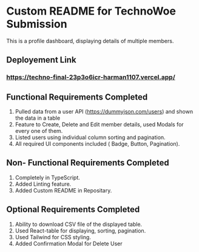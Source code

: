 # Custom README for TechnoWoe Submission

This is a profile dashboard, displaying details of multiple members.

## Deployement Link

### https://techno-final-23p3o6icr-harman1107.vercel.app/

## Functional Requirements Completed
1. Pulled data from a user API (https://dummyjson.com/users) and shown the data in a table
2. Feature to Create, Delete and Edit member details, used Modals for every one of them.
3. Listed users using individual column sorting and pagination.
4. All required UI components included ( Badge, Button, Pagination).

## Non- Functional Requirements Completed
1. Completely in TypeScript.
2. Added Linting feature.
3. Added Custom README in Repositary.

## Optional Requirements Completed
1. Ability to download CSV file of the displayed table.
2. Used React-table for displaying, sorting, pagination.
3. Used Tailwind for CSS styling.
4. Added Confirmation Modal for Delete User

